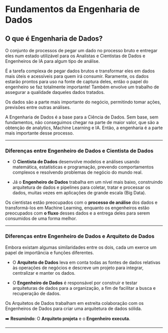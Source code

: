 # **Fundamentos da Engenharia de Dados**

## **O que é Engenharia de Dados?**

O conjunto de processos de pegar um dado no processo bruto e entregar eles num estado utilizável para os Analistas e Cientistas de Dados e Engenheiros de IA para algum tipo de análise.

É a tarefa complexa de pegar dados brutos e transformar eles em dados mais úteis e acessíveis para quem irá consumir. Raramente, os dados estarão prontos para uso na fonte de captura deles, então o papel do engenheiro se faz totalmente importante! Também envolve um trabalho de assegurar a qualidade daqueles dados tratados.

Os dados são a parte mais importante do negócio, permitindo tomar ações, previsões entre outras análises.

A Engenharia de Dados é a base para a Ciência de Dados. Sem base, sem fundamentos, não conseguimos chegar na parte de maior valor, que são a obtenção de analytics, Machine Learning e IA. Então, a engenharia é a parte mais importante desse processo.

---

### **Diferenças entre Engenheiro de Dados e Cientista de Dados**

- O **Cientista de Dados** desenvolve modelos e análises usando matemática, estatísticas e programação, prevendo comportamentos complexos e resolvendo problemas de negócio do mundo real.

- Já o **Engenheiro de Dados** trabalha em um nível mais baixo, construindo arquitetura de dados e pipelines para coletar, tratar e processar os dados, muitas vezes em aplicações de grande escala (Big Data).

Os cientistas estão preocupados com o **processo de análise** dos dados e transformá-los em Machine Learning, enquanto os engenheiros estão preocupados com **o fluxo** desses dados e a entrega deles para serem consumidos de uma forma melhor.

---

### **Diferenças entre Engenheiro de Dados e Arquiteto de Dados**

Embora existam algumas similaridades entre os dois, cada um exerce um papel de importância e funções diferentes.

- O **Arquiteto de Dados** leva em conta todas as fontes de dados relativas às operações de negócios e descreve um projeto para integrar, centralizar e manter os dados.

- O **Engenheiro de Dados** é responsável por construir e testar arquiteturas de dados para a organização, a fim de facilitar a busca e recuperação de dados.

Os Arquitetos de Dados trabalham em estreita colaboração com os Engenheiros de Dados para criar uma arquitetura de dados sólida.

➡️ **Resumindo**: O **Arquiteto projeta** e o **Engenheiro executa**.

---
